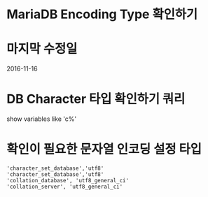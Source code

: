 MariaDB Encoding Type 확인하기
==========================


마지막 수정일
==========
2016-11-16




DB Character 타입 확인하기 쿼리
===========================
show variables like 'c%'


확인이 필요한 문자열 인코딩 설정 타입
============================
    'character_set_database','utf8'
    'character_set_database','utf8'
    'collation_database', 'utf8_general_ci'
    'collation_server', 'utf8_general_ci'

